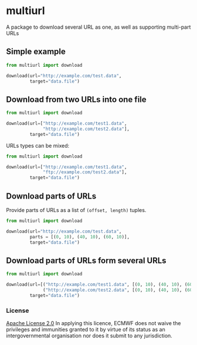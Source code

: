 # multiurl

A package to download several URL as one, as well as supporting multi-part URLs

## Simple example

```python
from multiurl import download

download(url="http://example.com/test.data",
         target="data.file")
```

## Download from two URLs into one file

```python
from multiurl import download

download(url=["http://example.com/test1.data",
              "http://example.com/test2.data"],
         target="data.file")
```

URLs types can be mixed:
```python
from multiurl import download

download(url=["http://example.com/test1.data",
              "ftp://example.com/test2.data"],
         target="data.file")
```

## Download parts of URLs

Provide parts of URLs as a list of `(offset, length)` tuples.

```python
from multiurl import download

download(url="http://example.com/test.data",
         parts = [(0, 10), (40, 10), (60, 10)],
         target="data.file")
```

## Download parts of URLs form several URLs

```python
from multiurl import download

download(url=[("http://example.com/test1.data", [(0, 10), (40, 10), (60, 10)]),
              ("http://example.com/test2.data", [(0, 10), (40, 10), (60, 10)])],
         target="data.file")
```

### License
[Apache License 2.0](LICENSE) In applying this licence, ECMWF does not waive the privileges and immunities
granted to it by virtue of its status as an intergovernmental organisation nor does it submit to any jurisdiction.
